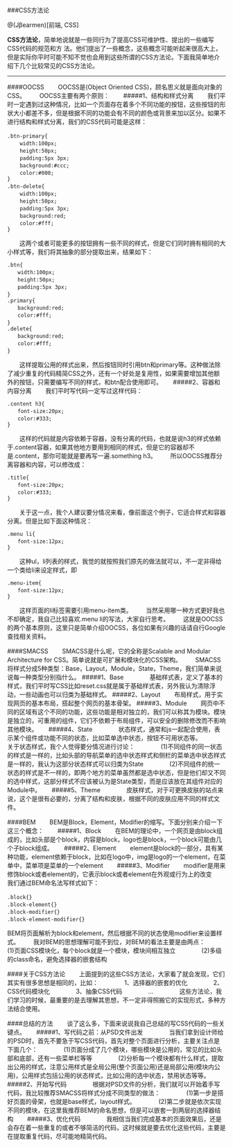 ###CSS方法论

@(Jβearmen)[前端, CSS]

**CSS方法论**，简单地说就是一些同行为了提高CSS可维护性、提出的一些编写CSS代码的规范和方	法。他们提出了一些概念，这些概念可能听起来很高大上，但是实际你平时可能不知不觉也会用到这些所谓的CSS方法论。下面我简单地介绍下几个比较常见的CSS方法论。

-------------------
####OOCSS
　　OOCSS是(Object Oriented CSS)，顾名思义就是面向对象的CSS。
　　OOCSS主要有两个原则：　　
#####1、结构和样式分离
　　我们平时一定遇到过这种情况，比如一个页面存在着多个不同功能的按钮，这些按钮的形状大小都差不多，但是根据不同的功能会有不同的颜色或背景来加以区分。如果不进行结构和样式分离，我们的CSS代码可能是这样：　　
```
.btn-primary{　　
	width:100px;　　
	height:50px;　　
	padding:5px 3px;　　
	background:#ccc;　　
	color:#000;　　
}
.btn-delete{　　
	width:100px;　　
	height:50px;　　
	padding:5px 3px;　　
	background:red;　　
	color:#fff;　　
}
```
　　这两个或者可能更多的按钮拥有一些不同的样式，但是它们同时拥有相同的大小样式等，我们将其抽象的部分提取出来，结果如下：
```
.btn{
　　width:100px;
　　height:50px;
　　padding:5px 3px;　
}　　
.primary{
　　background:red;　　
　　color:#fff;　　
}　　
.delete{
　　background:red;　　
　　color:#fff;　　
}　　
```
　　这样提取公用的样式出来，然后按钮同时引用btn和primary等。这种做法除了减少重复的代码精简CSS之外，还有一个好处是复用性，如果需要增加其他额外的按钮，只需要编写不同的样式，和btn配合使用即可。　　
#####2、容器和内容分离
　　我们平时写代码一定写过这样代码：　　
```
.content h3{
　　font-size:20px;　　
　　color:#333;　　
}
```
　　这样的代码就是内容依赖于容器，没有分离的代码，也就是说h3的样式依赖于.content容器，如果其他地方要用到相同的样式，但是它的容器却不是.content，那你可能就是要再写一遍.something h3。
　　所以OOCSS推荐分离容器和内容，可以修改成：
```
.title{
　　font-size:20px;　　
　　color:#333;　　
}
```
　　关于这一点，我个人建议要分情况来看，像前面这个例子，它适合样式和容器分离。但是比如下面这种情况：
```
.menu li{
　　font-size:12px;　　
}
```
　　这种ul，li列表的样式，我觉的就按照我们原先的做法就可以，不一定非得给一个类给li来设定样式，即　　
```
.menu-item{
　　font-size:12px;　　
}
```
　　这样页面的li标签需要引用menu-item类。
　　当然采用哪一种方式更好我也不却确定，我自己比较喜欢.menu li的写法，大家自行思考。
　　这就是OOCSS的两个基本原则，这里只是简单介绍OOCSS，各位如果有兴趣的话请自行Google查找相关资料。


####SMACSS
　　SMACSS是什么呢，它的全称是Scalable and Modular Architecture for
CSS。简单说就是可扩展和模块化的CSS架构。
　　SMACSS将样式分成5种类型：Base，Layout，Module，State，Theme，我们简单来说说每一种类型分别指什么。
#####1、Base　　
　　基础样式表，定义了基本的样式，我们平时写CSS比如reset.css就是属于基础样式表，另外我认为清除浮动，一些动画也可以归类为基础样式。
#####2、Layout
　　布局样式，用于实现网页的基本布局，搭起整个网页的基本骨架。
#####3、Module
　　网页中不同的区域有这个不同的功能，这些功能是相对独立的，我们可以称其为模块。模块是独立的，可重用的组件，它们不依赖于布局组件，可以安全的删除修改而不影响其他模块。　　
#####4、State　　
　　状态样式，通常和js一起配合使用，表示某个组件或功能不同的状态，比如菜单选中状态，按钮不可用状态等。　　
　　关于状态样式，我个人觉得要分情况进行讨论：　　
　　(1)不同组件的同一状态的样式是一样的，比如头部的导航菜单的选中状态样式和侧栏的菜单选中状态样式是一样的，我认为这部分状态样式可以归类为State　　
　　(2)不同组件的统一状态的样式是不一样的，即两个地方的菜单虽然都是选中状态，但是他们却又不同的选中样式，这部分样式不应该被认为是State类型，而是应该放在其组件对应的Module中。　　
#####5、Theme　　
　　皮肤样式，对于可更换皮肤的站点来说，这个是很有必要的，分离了结构和皮肤，根据不同的皮肤应用不同的样式文件。
　　

####BEM
　　BEM是Block，Element，Modifier的缩写。下面分别来介绍一下这三个概念：　　
#####1、Block
　　在BEM的理论中，一个网页是由block组成的，比如头部是个block，内容是block，logo也是block，一个block可能由几个子block组成。　　
#####2、Element
　　element是block的一部分，具有某种功能，element依赖于block，比如在logo中，img是logo的一个element，在菜单中，菜单项是菜单的一个element　　
#####3、Modifier
　　modifier是用来修饰block或者element的，它表示block或者element在外观或行为上的改变　　我们通过BEM命名法写样式如下：　
```
.block{}　　
.block-element{}　　
.block-modifier{}　　
.block-element-modifier{}　　
```
BEM将页面解析为block和element，然后根据不同的状态使用modifier来设置样式。
　　我对BEM的思想理解可能不到位，对BEM的看法主要是由两点：　　
　　(1)页面CSS模块化，每个block就是一个模块，模块间相互独立　　
　　(2)多级的class命名，避免选择器的嵌套结构

####关于CSS方法论
　　上面提到的这些CSS方法论，大家看了就会发现，它们其实有很多思想是相同的，比如：　　
　　1、选择器的嵌套的优化　　
　　2、CSS代码模块化　　
　　3、抽象CSS代码　　
　　…　　
　　这些方法论，我们学习的时候，最重要的是去理解其思想，不一定非得照搬它的实现形式，多种方法结合使用。

####总结的方法
　　谈了这么多，下面来说说我自己总结的写CSS代码的一些关键点。　　
#####1、写代码之前：从PSD文件出发　　
　　当我们拿到设计师给的PSD时，首先不要急于写CSS代码，首先对整个页面进行分析，主要关注点是下面几个：　　
　　(1)页面分成了几个模块，哪些模块是公用的，常见的比如头部和底部，还有一些菜单栏等等　　
　　(2)分析每一个模块都有什么样式，提取出公用的样式，注意公用样式是全局公用(整个页面公用)还是局部公用(模块内公用)，公用样式包括公用的状态样式，比如公用的选中状态，禁用状态等等。　　
#####2、开始写代码　　
　　根据对PSD文件的分析，我们就可以开始着手写代码，我比较推荐SMACSS将样式分成不同类型的做法：　　
　　(1)第一步是搭好页面的骨架，也就是base样式，layout样式。　　
　　(2)第二步就是依次实现不同的模块，在这里我推荐BEM的命名思想，但是可以嵌套一到两层的选择器结构　　
#####3、优化代码　　
　　我相信当我们完成基本的页面效果后，还是会存在着一些重复的或者不够简洁的代码，这时候就是要去优化这些代码，主要是在提取重复代码，尽可能地精简代码。

  [1]: http://www.zhihu.com/question/19886806

